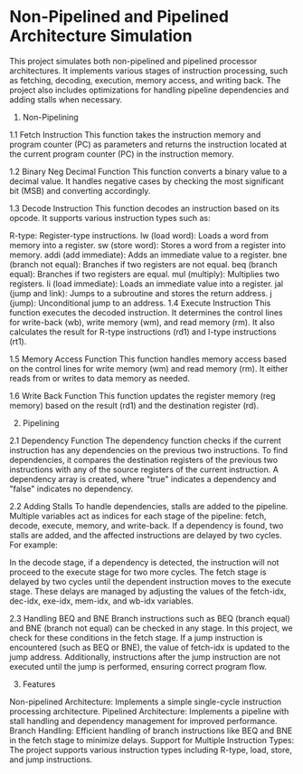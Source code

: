 # Non-Pipelined and Pipelined Architecture Simulation

This project simulates both non-pipelined and pipelined processor architectures. It implements various stages of instruction processing, such as fetching, decoding, execution, memory access, and writing back. The project also includes optimizations for handling pipeline dependencies and adding stalls when necessary.

1. Non-Pipelining

1.1 Fetch Instruction
This function takes the instruction memory and program counter (PC) as parameters and returns the instruction located at the current program counter (PC) in the instruction memory.

1.2 Binary Neg Decimal Function
This function converts a binary value to a decimal value. It handles negative cases by checking the most significant bit (MSB) and converting accordingly.

1.3 Decode Instruction
This function decodes an instruction based on its opcode. It supports various instruction types such as:

R-type: Register-type instructions.
lw (load word): Loads a word from memory into a register.
sw (store word): Stores a word from a register into memory.
addi (add immediate): Adds an immediate value to a register.
bne (branch not equal): Branches if two registers are not equal.
beq (branch equal): Branches if two registers are equal.
mul (multiply): Multiplies two registers.
li (load immediate): Loads an immediate value into a register.
jal (jump and link): Jumps to a subroutine and stores the return address.
j (jump): Unconditional jump to an address.
1.4 Execute Instruction
This function executes the decoded instruction. It determines the control lines for write-back (wb), write memory (wm), and read memory (rm). It also calculates the result for R-type instructions (rd1) and I-type instructions (rt1).

1.5 Memory Access Function
This function handles memory access based on the control lines for write memory (wm) and read memory (rm). It either reads from or writes to data memory as needed.

1.6 Write Back Function
This function updates the register memory (reg memory) based on the result (rd1) and the destination register (rd).

2. Pipelining

2.1 Dependency Function
The dependency function checks if the current instruction has any dependencies on the previous two instructions. To find dependencies, it compares the destination registers of the previous two instructions with any of the source registers of the current instruction. A dependency array is created, where "true" indicates a dependency and "false" indicates no dependency.

2.2 Adding Stalls
To handle dependencies, stalls are added to the pipeline. Multiple variables act as indices for each stage of the pipeline: fetch, decode, execute, memory, and write-back. If a dependency is found, two stalls are added, and the affected instructions are delayed by two cycles. For example:

In the decode stage, if a dependency is detected, the instruction will not proceed to the execute stage for two more cycles.
The fetch stage is delayed by two cycles until the dependent instruction moves to the execute stage.
These delays are managed by adjusting the values of the fetch-idx, dec-idx, exe-idx, mem-idx, and wb-idx variables.

2.3 Handling BEQ and BNE
Branch instructions such as BEQ (branch equal) and BNE (branch not equal) can be checked in any stage. In this project, we check for these conditions in the fetch stage. If a jump instruction is encountered (such as BEQ or BNE), the value of fetch-idx is updated to the jump address. Additionally, instructions after the jump instruction are not executed until the jump is performed, ensuring correct program flow.

3. Features

Non-pipelined Architecture: Implements a simple single-cycle instruction processing architecture.
Pipelined Architecture: Implements a pipeline with stall handling and dependency management for improved performance.
Branch Handling: Efficient handling of branch instructions like BEQ and BNE in the fetch stage to minimize delays.
Support for Multiple Instruction Types: The project supports various instruction types including R-type, load, store, and jump instructions.
